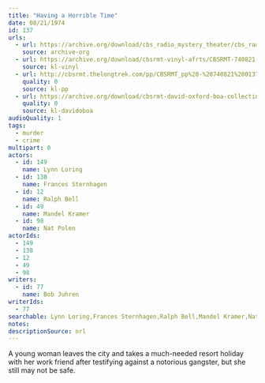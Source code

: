 ```yaml
---
title: "Having a Horrible Time"
date: 08/21/1974
id: 137
urls: 
  - url: https://archive.org/download/cbs_radio_mystery_theater/cbs_radio_mystery_theater-0101-0150.zip/cbs_radio_mystery_theater-0101-0150%2Fcbsrmt_0137_having_a_horrible_time.mp3
    source: archive-org
  - url: https://archive.org/download/cbsrmt-vinyl-afrts/CBSRMT-740821-0137-Having-A-Horrible-Time_afrts.mp3
    source: kl-vinyl
  - url: http://cbsrmt.thelongtrek.com/pp/CBSRMT_pp%20-%20740821%200137%20Having%20a%20Horrible%20Time.mp3
    quality: 0
    source: kl-pp
  - url: https://archive.org/download/cbsrmt-david-oxford-boa-collection/CBSRMT-740821-0137-Having-a-Horrible-Time-(AFRTS)-(256-44)-{BoA}.mp3
    quality: 0
    source: kl-davidoboa
audioQuality: 1
tags: 
  - murder
  - crime
multipart: 0
actors:  
  - id: 149
    name: Lynn Loring  
  - id: 138
    name: Frances Sternhagen  
  - id: 12
    name: Ralph Bell  
  - id: 49
    name: Mandel Kramer  
  - id: 98
    name: Nat Polen
actorIds:  
  - 149  
  - 138  
  - 12  
  - 49  
  - 98
writers:  
  - id: 77
    name: Bob Juhren
writerIds:  
  - 77
searchable: Lynn Loring,Frances Sternhagen,Ralph Bell,Mandel Kramer,Nat Polen Bob Juhren
notes: 
descriptionSource: nrl
---
```

A young woman leaves the city and takes a much-needed resort holiday with her work friend after testifying against a notorious gangster, but she still may not be safe.